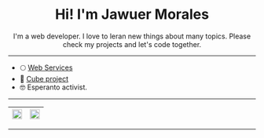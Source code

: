 <h1 style="text-align:center;">Hi! I'm Jawuer Morales</h1>

<p style="text-align:center;">I'm a web developer. I love to leran new things about many topics. Please check my projects and let's code together.</p>

***

* 🌕 <a href="http://verdaluno.com" target="_blank" >Web Services</a>
* 🧊 <a href="http://tempikubo.verdaluno.com" target="_blank" >Cube project</a>
* 🤓 Esperanto activist.

***

| <img src="https://github-readme-stats.vercel.app/api?username=jawuermkr&show_icons=true&title_color=fff&icon_color=79ff97&text_color=9f9f9f&bg_color=151515" width="100%"> | <img src="https://github-readme-stats.vercel.app/api/top-langs/?username=jawuermkr&langs_count=8&layout=compact&title_color=fff&icon_color=79ff97&text_color=9f9f9f&bg_color=151515" width="100%">
| --------------- | --------------- |

***
